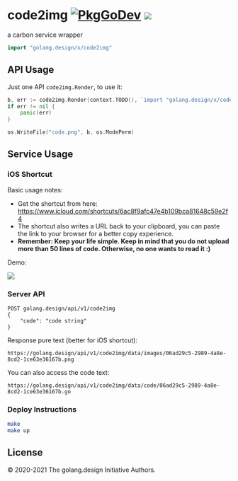 # code2img [![PkgGoDev](https://pkg.go.dev/badge/golang.design/x/code2img)](https://pkg.go.dev/golang.design/x/code2img) ![](https://changkun.de/urlstat?mode=github&repo=golang-design/code2img)

a carbon service wrapper

```go
import "golang.design/x/code2img"
```

## API Usage

Just one API `code2img.Render`, to use it:

```go
b, err := code2img.Render(context.TODO(), `import "golang.design/x/code2img"`)
if err != nil {
    panic(err)
}

os.WriteFile("code.png", b, os.ModePerm)
```

## Service Usage

### iOS Shortcut

Basic usage notes:

- Get the shortcut from here: https://www.icloud.com/shortcuts/6ac8f9afc47e4b109bca81648c59e2f4
- The shortcut also writes a URL back to your clipboard, you can paste the link to your browser for a better copy experience.
- **Remember: Keep your life simple. Keep in mind that you do not upload more than 50 lines of code. Otherwise, no one wants to read it :)**
<!-- ffmpeg -i record.mp4 -vf scale=288:640 demo.gif -->

Demo:

![](./testdata/demo.gif)

### Server API

```
POST golang.design/api/v1/code2img
{
    "code": "code string"
}
```

Response pure text (better for iOS shortcut):

```
https://golang.design/api/v1/code2img/data/images/06ad29c5-2989-4a8e-8cd2-1ce63e36167b.png
```

You can also access the code text:

```
https://golang.design/api/v1/code2img/data/code/06ad29c5-2989-4a8e-8cd2-1ce63e36167b.go
```

### Deploy Instructions

```sh
make
make up
```

## License

&copy; 2020-2021 The golang.design Initiative Authors.